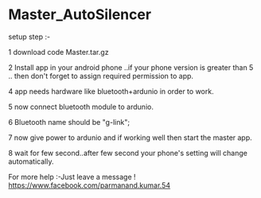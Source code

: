 # Master_AutoSilencer

setup step :-

1  download code Master.tar.gz

2  Install app in your android phone ..if your phone version is greater than 5 ..
   then don't forget to assign required permission to app.

4  app needs hardware like bluetooth+ardunio in order to work.

5 now connect bluetooth module to ardunio.

6 Bluetooth name should be "g-link";

7 now give power to ardunio and if working well then start the master app.

8 wait for few second..after few second your phone's setting will change automatically.



For more help :-Just leave a message !
https://www.facebook.com/parmanand.kumar.54
